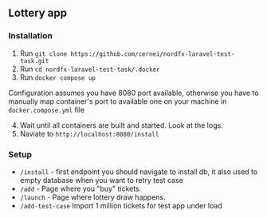 ## Lottery app

### Installation

1) Run `git clone https://github.com/cernei/nordfx-laravel-test-task.git`
2) Run `cd nordfx-laravel-test-task/.docker`
3) Run `docker compose up`

Configuration assumes you have 8080 port available, otherwise you have to manually map container's port to available one on your machine in `docker.compose.yml` file

4) Wait until all containers are built and started. Look at the logs.
5) Naviate to `http://localhost:8080/install`

### Setup

 - `/install` - first endpoint you should navigate to install db, it also used to empty database when you want to retry test case 
 - `/add` - Page where you "buy" tickets.
 - `/launch` - Page where lottery draw happens.
 - `/add-test-case` Import 1 million tickets for test app under load
